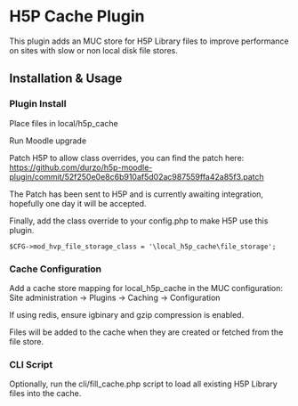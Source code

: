 # H5P Cache Plugin

This plugin adds an MUC store for H5P Library files to improve performance on sites with slow or non local disk file stores.

## Installation & Usage

### Plugin Install

Place files in local/h5p_cache

Run Moodle upgrade

Patch H5P to allow class overrides, you can find the patch here: https://github.com/durzo/h5p-moodle-plugin/commit/52f250e0e8c6b910af5d02ac987559ffa42a85f3.patch

The Patch has been sent to H5P and is currently awaiting integration, hopefully one day it will be accepted.

Finally, add the class override to your config.php to make H5P use this plugin.
```
$CFG->mod_hvp_file_storage_class = '\local_h5p_cache\file_storage';
```

### Cache Configuration

Add a cache store mapping for local_h5p_cache in the MUC configuration: Site administration -> Plugins -> Caching -> Configuration

If using redis, ensure igbinary and gzip compression is enabled.

Files will be added to the cache when they are created or fetched from the file store.

### CLI Script

Optionally, run the cli/fill_cache.php script to load all existing H5P Library files into the cache.
